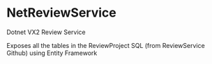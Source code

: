 # NetReviewService
Dotnet VX2 Review Service

Exposes all the tables in the ReviewProject SQL (from ReviewService Github) using Entity Framework
